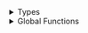 <details>
<summary>Types</summary>

  - [PHPhotoLibraryRequest](./PHPhotoLibraryRequest)
  - [PMPermissionCheck](./PMPermissionCheck)
  - [PMPermissionRequest](./PMPermissionRequest)
  - [PermissionCondition](./PermissionCondition)
  - [PermissionManager](./PermissionManager)
  - [PermissionType](./PermissionType)

</details>

<details>
<summary>Global Functions</summary>

  - [checkPermissions(permissions:)](./checkPermissions\(permissions_\))
  - [currentPermissionCondition(\_:)](./currentPermissionCondition\(__\))
  - [requestPermission(\_:)](./requestPermission\(__\))

</details>
